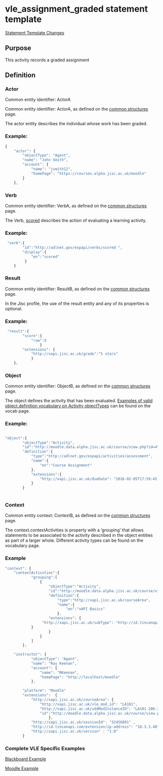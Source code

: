 # vle_assignment_graded statement template

[Statement Template Changes](/version_changes.md#assignment-graded)

## Purpose
This activity records a graded assignment
## Definition
### Actor
Common entity identifier:  ActorA

Common entity identifier:  ActorA, as defined on the [common structures](/common_structures.md#actora) page.

The actor entity describes the individual whose work has been graded.

### Example:
``` Javascript
{
    "actor": {
        "objectType": "Agent",
        "name": "John Smith",
        "account": {
            "name": "jsmith12",
            "homePage": "https://courses.alpha.jisc.ac.uk/moodle"
        }
    },
```

### Verb
Common entity identifier: VerbA, as defined on the [common structures](/common_structures.md#verba) page.

The Verb, [scored](/vocabulary.md#verbs) describes the action of evaluating a learning activity.

### Example:

``` javascript
 "verb":{
        "id":"http://adlnet.gov/expapi/verbs/scored ",
        "display":{
            "en":"scored"
         }
    }
``` 

### Result
Common entity identifier: ResultB, as defined on the [common structures](/common_structures.md#resultb) page.

In the Jisc profile, the use of the result entity and any of its properties is optional. 


### Example:
``` javascript
 "result":{
        "score":{
            "raw":8
                }
        "extensions": {
        	"http://xapi.jisc.ac.uk/grade":"5 stars"
        	}
    },
```

### Object
Common entity identifier: ObjectB, as defined on the [common structures](/common_structures.md#objectb) page.

The object defines the activity that has been evaluated. [Examples of valid object.definition vocabulary on Activity objectTypes](/common_statements.md#object) can be found on the vocab page.


### Example:
``` javascript

"object":{
		"objectType":"Activity",
		"id":"http://moodle.data.alpha.jisc.ac.uk/course/view.php?id=4",
		"definition":{
			"type":"http://adlnet.gov/expapi/activities/assessment",
			"name":{
				"en":"Course Assignment"
			},
			"extensions":{
				"http://xapi.jisc.ac.uk/dueDate": "2016-02-05T17:59:45.000Z"
			}
		}
		
```



### Context
Common entity context: ContextB, as defined on the [common structures](/common_structures.md#contextb) page.

The context.contextActivities is property with a ‘grouping’ that allows statements to be associated to the activity described in the object entities as part of a larger whole. Different activity types can be found on the vocabulary page.

### Example

``` javascript
"context": {
	"contextActivities":{
            "grouping":[
                {
                    "objectType":"Activity",
                    "id":"http://moodle.data.alpha.jisc.ac.uk/course/view.php?id=4",
                    "definition":{
                        "type":"http://xapi.jisc.ac.uk/courseArea",
                        "name":{
                            "en":"xAPI Basics"
                        },
                    "extensions": {
     		   	 "http://xapi.jisc.ac.uk/subType": "http://id.tincanapi.com/activitytype/lms"
			}
                    }
                }
            ]
        },
		
	"instructor": {
            "objectType": "Agent",
            "name": "Ray Keenan",
            "account": {
                "name": "RKeenan",
                "homePage": "http://localhost/moodle"
            },
        
        "platform": "Moodle"
        "extensions":  {
      		"http://xapi.jisc.ac.uk/courseArea": {
				"http://xapi.jisc.ac.uk/vle_mod_id": "LA101",
				"http://xapi.jisc.ac.uk/uddModInstanceID": "LA101-200-2016S1-0",
				"id":"http://moodle.data.alpha.jisc.ac.uk/course/view.php?id=4"
              		},
			"http://xapi.jisc.ac.uk/sessionId": "32456891" ,
        	"http://id.tincanapi.com/extension/ip-address": "10.3.3.48"
			"http://xapi.jisc.ac.uk/version" : "1.0"
        }
```


### Complete VLE Specific Examples
[Blackboard Example](/vle/blackboard/asssignment_graded.json)

[Moodle Example](/vle/moodle/asssignment_graded.json)
